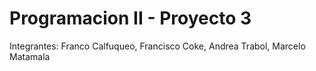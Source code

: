 # Programacion II - Proyecto 3
Integrantes: Franco Calfuqueo, Francisco Coke, Andrea Trabol, Marcelo Matamala
